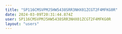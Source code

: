```yaml
---
title: "SP116CMSVPMJ5HW5438SRR3NHX01ZCGT2F4MFKG0R"
date: 2024-03-09T20:31:44.874Z
user: SP116CMSVPMJ5HW5438SRR3NHX01ZCGT2F4MFKG0R
layout: "users"
---
```

    